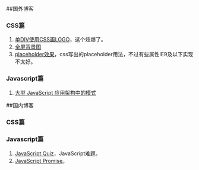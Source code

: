 ##国外博客
### CSS篇 ###
1. [单DIV使用CSS画LOGO](http://lynnandtonic.github.io/a-single-div/)，这个炫爆了。  
1. [全屏背景图](http://cdn.sixrevisions.com/0431-01_responsive_background_image_demo/responsive-full-background-image-demo.html)   
1. [placeholder效果](http://blog.circleci.com/adaptive-placeholders/)，css写出的placeholder用法，不过有些属性IE9及以下实现不太好。   

### Javascript篇 ###
1. [大型 JavaScript 应用架构中的模式](http://nuysoft.com/2013/08/13/large-scale-javascript/)   


##国内博客
### CSS篇 ###


### Javascript篇 ###
1. [JavaScript Quiz](http://zxhfighter.github.io/blog/javascript/2013/03/15/javascript-quiz-remark.html)，JavaScript难题。
2. [JavaScript Promise](http://www.html5rocks.com/zh/tutorials/es6/promises/)。
